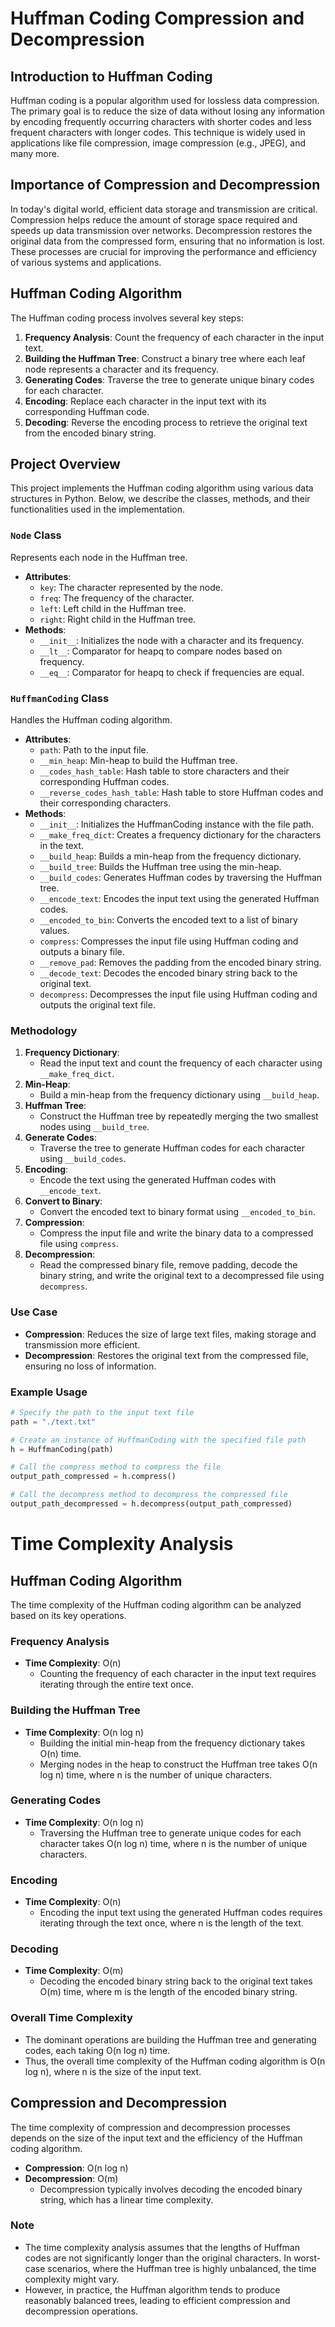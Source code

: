 # Huffman Coding Compression and Decompression

## Introduction to Huffman Coding
Huffman coding is a popular algorithm used for lossless data compression. The primary goal is to reduce the size of data without losing any information by encoding frequently occurring characters with shorter codes and less frequent characters with longer codes. This technique is widely used in applications like file compression, image compression (e.g., JPEG), and many more.

## Importance of Compression and Decompression
In today's digital world, efficient data storage and transmission are critical. Compression helps reduce the amount of storage space required and speeds up data transmission over networks. Decompression restores the original data from the compressed form, ensuring that no information is lost. These processes are crucial for improving the performance and efficiency of various systems and applications.

## Huffman Coding Algorithm
The Huffman coding process involves several key steps:
1. **Frequency Analysis**: Count the frequency of each character in the input text.
2. **Building the Huffman Tree**: Construct a binary tree where each leaf node represents a character and its frequency.
3. **Generating Codes**: Traverse the tree to generate unique binary codes for each character.
4. **Encoding**: Replace each character in the input text with its corresponding Huffman code.
5. **Decoding**: Reverse the encoding process to retrieve the original text from the encoded binary string.

## Project Overview

This project implements the Huffman coding algorithm using various data structures in Python. Below, we describe the classes, methods, and their functionalities used in the implementation.

### `Node` Class
Represents each node in the Huffman tree.
- **Attributes**:
  - `key`: The character represented by the node.
  - `freq`: The frequency of the character.
  - `left`: Left child in the Huffman tree.
  - `right`: Right child in the Huffman tree.
- **Methods**:
  - `__init__`: Initializes the node with a character and its frequency.
  - `__lt__`: Comparator for heapq to compare nodes based on frequency.
  - `__eq__`: Comparator for heapq to check if frequencies are equal.

### `HuffmanCoding` Class
Handles the Huffman coding algorithm.
- **Attributes**:
  - `path`: Path to the input file.
  - `__min_heap`: Min-heap to build the Huffman tree.
  - `__codes_hash_table`: Hash table to store characters and their corresponding Huffman codes.
  - `__reverse_codes_hash_table`: Hash table to store Huffman codes and their corresponding characters.
- **Methods**:
  - `__init__`: Initializes the HuffmanCoding instance with the file path.
  - `__make_freq_dict`: Creates a frequency dictionary for the characters in the text.
  - `__build_heap`: Builds a min-heap from the frequency dictionary.
  - `__build_tree`: Builds the Huffman tree using the min-heap.
  - `__build_codes`: Generates Huffman codes by traversing the Huffman tree.
  - `__encode_text`: Encodes the input text using the generated Huffman codes.
  - `__encoded_to_bin`: Converts the encoded text to a list of binary values.
  - `compress`: Compresses the input file using Huffman coding and outputs a binary file.
  - `__remove_pad`: Removes the padding from the encoded binary string.
  - `__decode_text`: Decodes the encoded binary string back to the original text.
  - `decompress`: Decompresses the input file using Huffman coding and outputs the original text file.

### Methodology
1. **Frequency Dictionary**:
   - Read the input text and count the frequency of each character using `__make_freq_dict`.
2. **Min-Heap**:
   - Build a min-heap from the frequency dictionary using `__build_heap`.
3. **Huffman Tree**:
   - Construct the Huffman tree by repeatedly merging the two smallest nodes using `__build_tree`.
4. **Generate Codes**:
   - Traverse the tree to generate Huffman codes for each character using `__build_codes`.
5. **Encoding**:
   - Encode the text using the generated Huffman codes with `__encode_text`.
6. **Convert to Binary**:
   - Convert the encoded text to binary format using `__encoded_to_bin`.
7. **Compression**:
   - Compress the input file and write the binary data to a compressed file using `compress`.
8. **Decompression**:
   - Read the compressed binary file, remove padding, decode the binary string, and write the original text to a decompressed file using `decompress`.

### Use Case
- **Compression**: Reduces the size of large text files, making storage and transmission more efficient.
- **Decompression**: Restores the original text from the compressed file, ensuring no loss of information.

### Example Usage
```python
# Specify the path to the input text file
path = "./text.txt"

# Create an instance of HuffmanCoding with the specified file path
h = HuffmanCoding(path)

# Call the compress method to compress the file
output_path_compressed = h.compress()

# Call the decompress method to decompress the compressed file
output_path_decompressed = h.decompress(output_path_compressed)
```

# Time Complexity Analysis

## Huffman Coding Algorithm
The time complexity of the Huffman coding algorithm can be analyzed based on its key operations.

### Frequency Analysis
- **Time Complexity**: O(n)
  - Counting the frequency of each character in the input text requires iterating through the entire text once.

### Building the Huffman Tree
- **Time Complexity**: O(n log n)
  - Building the initial min-heap from the frequency dictionary takes O(n) time.
  - Merging nodes in the heap to construct the Huffman tree takes O(n log n) time, where n is the number of unique characters.

### Generating Codes
- **Time Complexity**: O(n log n)
  - Traversing the Huffman tree to generate unique codes for each character takes O(n log n) time, where n is the number of unique characters.

### Encoding
- **Time Complexity**: O(n)
  - Encoding the input text using the generated Huffman codes requires iterating through the text once, where n is the length of the text.

### Decoding
- **Time Complexity**: O(m)
  - Decoding the encoded binary string back to the original text takes O(m) time, where m is the length of the encoded binary string.

### Overall Time Complexity
- The dominant operations are building the Huffman tree and generating codes, each taking O(n log n) time.
- Thus, the overall time complexity of the Huffman coding algorithm is O(n log n), where n is the size of the input text.

## Compression and Decompression
The time complexity of compression and decompression processes depends on the size of the input text and the efficiency of the Huffman coding algorithm.
- **Compression**: O(n log n)
- **Decompression**: O(m)
  - Decompression typically involves decoding the encoded binary string, which has a linear time complexity.

### Note
- The time complexity analysis assumes that the lengths of Huffman codes are not significantly longer than the original characters. In worst-case scenarios, where the Huffman tree is highly unbalanced, the time complexity might vary.
- However, in practice, the Huffman algorithm tends to produce reasonably balanced trees, leading to efficient compression and decompression operations.

